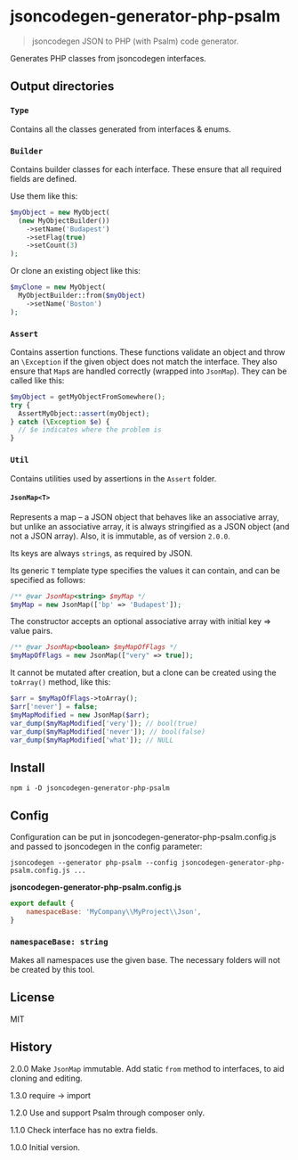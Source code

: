 # jsoncodegen-generator-php-psalm

> jsoncodegen JSON to PHP (with Psalm) code generator.

Generates PHP classes from jsoncodegen interfaces.

## Output directories

### `Type`

Contains all the classes generated from interfaces & enums.

### `Builder`

Contains builder classes for each interface. These ensure that all required fields are defined.

Use them like this:

```PHP
$myObject = new MyObject(
  (new MyObjectBuilder())
    ->setName('Budapest')
    ->setFlag(true)
    ->setCount(3)
);
```

Or clone an existing object like this:

```PHP
$myClone = new MyObject(
  MyObjectBuilder::from($myObject)
    ->setName('Boston')
);
```

### `Assert`

Contains assertion functions. These functions validate an object and throw an `\Exception` if the given object does not match the interface. They also ensure that `Map`s are handled correctly (wrapped into `JsonMap`). They can be called like this:

```PHP
$myObject = getMyObjectFromSomewhere();
try {
  AssertMyObject::assert(myObject);
} catch (\Exception $e) {
  // $e indicates where the problem is
}
```

### `Util`

Contains utilities used by assertions in the `Assert` folder.

#### `JsonMap<T>`

Represents a map – a JSON object that behaves like an associative array, but unlike an associative array, it is always stringified as a JSON object (and not a JSON array). Also, it is immutable, as of version `2.0.0`.

Its keys are always `string`s, as required by JSON.

Its generic `T` template type specifies the values it can contain, and can be specified as follows:

```PHP
/** @var JsonMap<string> $myMap */
$myMap = new JsonMap(['bp' => 'Budapest']);
```

The constructor accepts an optional associative array with initial key => value pairs.

```PHP
/** @var JsonMap<boolean> $myMapOfFlags */
$myMapOfFlags = new JsonMap(["very" => true]);
```

It cannot be mutated after creation, but a clone can be created using the `toArray()` method, like this:

```PHP
$arr = $myMapOfFlags->toArray();
$arr['never'] = false;
$myMapModified = new JsonMap($arr);
var_dump($myMapModified['very']); // bool(true)
var_dump($myMapModified['never']); // bool(false)
var_dump($myMapModified['what']); // NULL
```

## Install

```
npm i -D jsoncodegen-generator-php-psalm
```

## Config

Configuration can be put in jsoncodegen-generator-php-psalm.config.js and passed to jsoncodegen in the config parameter:

```
jsoncodegen --generator php-psalm --config jsoncodegen-generator-php-psalm.config.js ...
```

**jsoncodegen-generator-php-psalm.config.js**

```js
export default {
	namespaceBase: 'MyCompany\\MyProject\\Json',
}
```

### `namespaceBase: string`

Makes all namespaces use the given base. The necessary folders will not be created by this tool.

## License

MIT

## History

2.0.0 Make `JsonMap` immutable. Add static `from` method to interfaces, to aid cloning and editing.

1.3.0 require → import

1.2.0 Use and support Psalm through composer only.

1.1.0 Check interface has no extra fields.

1.0.0 Initial version.
